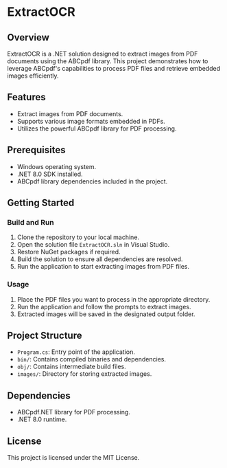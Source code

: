 # ExtractOCR

## Overview
ExtractOCR is a .NET solution designed to extract images from PDF documents using the ABCpdf library. This project demonstrates how to leverage ABCpdf's capabilities to process PDF files and retrieve embedded images efficiently.

## Features
- Extract images from PDF documents.
- Supports various image formats embedded in PDFs.
- Utilizes the powerful ABCpdf library for PDF processing.

## Prerequisites
- Windows operating system.
- .NET 8.0 SDK installed.
- ABCpdf library dependencies included in the project.

## Getting Started

### Build and Run
1. Clone the repository to your local machine.
2. Open the solution file `ExtractOCR.sln` in Visual Studio.
3. Restore NuGet packages if required.
4. Build the solution to ensure all dependencies are resolved.
5. Run the application to start extracting images from PDF files.

### Usage
1. Place the PDF files you want to process in the appropriate directory.
2. Run the application and follow the prompts to extract images.
3. Extracted images will be saved in the designated output folder.

## Project Structure
- `Program.cs`: Entry point of the application.
- `bin/`: Contains compiled binaries and dependencies.
- `obj/`: Contains intermediate build files.
- `images/`: Directory for storing extracted images.

## Dependencies
- ABCpdf.NET library for PDF processing.
- .NET 8.0 runtime.

## License
This project is licensed under the MIT License.
